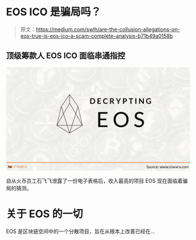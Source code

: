 # EOS ICO 是骗局吗？

> 原文：<https://medium.com/swlh/are-the-collusion-allegations-on-eos-true-is-eos-ico-a-scam-complete-analysis-b71b49a0158b>

## 顶级筹款人 EOS ICO 面临串通指控

[![](img/2059563c754dbb30a0b9054053406bf4.png)](http://www.inwara.com/?utm_source=eosstratup&utm_medium=eosstratup&utm_campaign=eosstratup)

自从火币员工石飞飞泄露了一份电子表格后，收入最高的项目 EOS 现在面临着骗局的猜测。

# 关于 EOS 的一切

EOS 是区块链空间中的一个分散项目，旨在从根本上改善已经在…